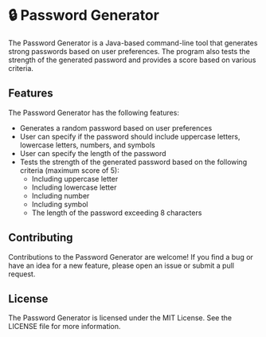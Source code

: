 <h1>🔒 Password Generator</h1>

The Password Generator is a Java-based command-line tool that generates strong passwords based on user preferences. The program also tests the strength of the generated password and provides a score based on various criteria.

<h2>Features</h2>

The Password Generator has the following features:

- Generates a random password based on user preferences
- User can specify if the password should include uppercase letters, lowercase letters, numbers, and symbols
- User can specify the length of the password
- Tests the strength of the generated password based on the following criteria (maximum score of 5):
  - Including uppercase letter
  - Including lowercase letter
  - Including number
  - Including symbol
  - The length of the password exceeding 8 characters

<h2>Contributing</h2>
Contributions to the Password Generator are welcome! If you find a bug or have an idea for a new feature, please open an issue or submit a pull request.

<h2>License</h2>
The Password Generator is licensed under the MIT License. See the LICENSE file for more information.
